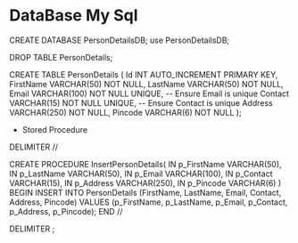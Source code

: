 # DataBase My Sql

CREATE DATABASE PersonDetailsDB;
use PersonDetailsDB;

DROP TABLE PersonDetails;

CREATE TABLE PersonDetails (
    Id INT AUTO_INCREMENT PRIMARY KEY,
    FirstName VARCHAR(50) NOT NULL,
    LastName VARCHAR(50) NOT NULL,
    Email VARCHAR(100) NOT NULL UNIQUE,   -- Ensure Email is unique
    Contact VARCHAR(15) NOT NULL UNIQUE,   -- Ensure Contact is unique
    Address VARCHAR(250) NOT NULL,
    Pincode VARCHAR(6) NOT NULL
);

- Stored Procedure

DELIMITER //

CREATE PROCEDURE InsertPersonDetails(
    IN p_FirstName VARCHAR(50),
    IN p_LastName VARCHAR(50),
    IN p_Email VARCHAR(100),
    IN p_Contact VARCHAR(15),
    IN p_Address VARCHAR(250),
    IN p_Pincode VARCHAR(6)
)
BEGIN
    INSERT INTO PersonDetails (FirstName, LastName, Email, Contact, Address, Pincode)
    VALUES (p_FirstName, p_LastName, p_Email, p_Contact, p_Address, p_Pincode);
END //

DELIMITER ;

